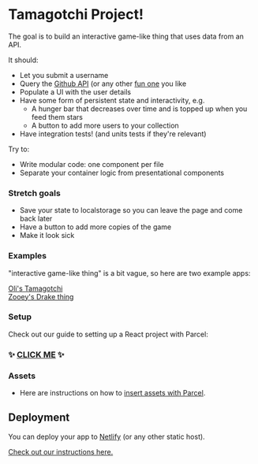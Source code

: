 # Tamagotchi Project!

The goal is to build an interactive game-like thing that uses data from an API.

It should:

* Let you submit a username
* Query the [Github API](https://developer.github.com/v3/) (or any other [fun one](https://www.potterapi.com/) you like
* Populate a UI with the user details
* Have some form of persistent state and interactivity, e.g.
  * A hunger bar that decreases over time and is topped up when you feed them stars
  * A button to add more users to your collection
* Have integration tests! (and units tests if they're relevant)

Try to:

* Write modular code: one component per file
* Separate your container logic from presentational components

### Stretch goals

* Save your state to localstorage so you can leave the page and come back later
* Have a button to add more copies of the game
* Make it look sick

### Examples

"interactive game-like thing" is a bit vague, so here are two example apps:

[Oli's Tamagotchi](https://tamagotchi.netlify.com)  
[Zooey's Drake thing](https://fuckin-yolo.netlify.com/)

### Setup

Check out our guide to setting up a React project with Parcel:

### :sparkles: [CLICK ME](./docs/parcel-setup.md) :sparkles:

### Assets

* Here are instructions on how to [insert assets with Parcel](https://parceljs.org/assets.html).

## Deployment

You can deploy your app to [Netlify](https://netlify.com) (or any other static host).

[Check out our instructions here.](./deploying.md)
